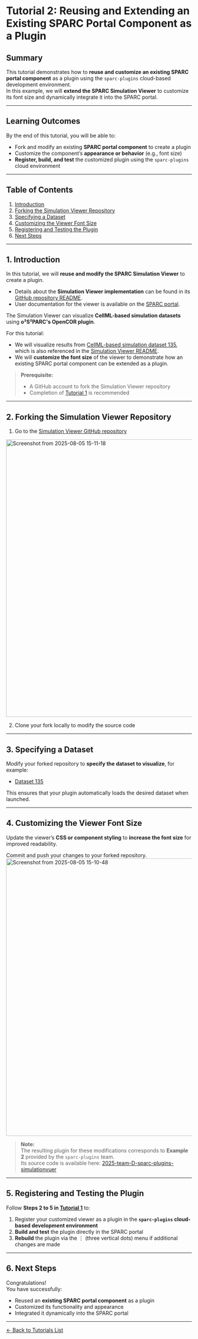 # Tutorial 2: Reusing and Extending an Existing SPARC Portal Component as a Plugin

## Summary
This tutorial demonstrates how to **reuse and customize an existing SPARC portal component** as a plugin using the `sparc-plugins` cloud-based development environment.  
In this example, we will **extend the SPARC Simulation Viewer** to customize its font size and dynamically integrate it into the SPARC portal.

---

## Learning Outcomes
By the end of this tutorial, you will be able to:

- Fork and modify an existing **SPARC portal component** to create a plugin  
- Customize the component’s **appearance or behavior** (e.g., font size)  
- **Register, build, and test** the customized plugin using the `sparc-plugins` cloud environment

---

## Table of Contents
1. [Introduction](#1-introduction)  
2. [Forking the Simulation Viewer Repository](#2-forking-the-simulation-viewer-repository)  
3. [Specifying a Dataset](#3-specifying-a-dataset)  
4. [Customizing the Viewer Font Size](#4-customizing-the-viewer-font-size)  
5. [Registering and Testing the Plugin](#5-registering-and-testing-the-plugin)  
6. [Next Steps](#6-next-steps)

---

## 1. Introduction

In this tutorial, we will **reuse and modify the SPARC Simulation Viewer** to create a plugin.  

- Details about the **Simulation Viewer implementation** can be found in its [GitHub repository README](https://github.com/ABI-Software/simulationvuer).  
- User documentation for the viewer is available on the [SPARC portal](https://docs.sparc.science/docs/simulation-viewer-overview).

The Simulation Viewer can visualize **CellML-based simulation datasets** using **o²S²PARC's OpenCOR plugin**.

For this tutorial:  
- We will visualize results from [CellML-based simulation dataset 135](https://sparc.science/datasets/135?type=simulation), which is also referenced in the [Simulation Viewer README](https://github.com/ABI-Software/simulationvuer).  
- We will **customize the font size** of the viewer to demonstrate how an existing SPARC portal component can be extended as a plugin.  

> **Prerequisite:**  
> - A GitHub account to fork the Simulation Viewer repository  
> - Completion of [Tutorial 1](tutorial-1.md) is recommended

---

## 2. Forking the Simulation Viewer Repository

1. Go to the [Simulation Viewer GitHub repository](https://github.com/SPARC-FAIR-Codeathon/2025-team-D-sparc-plugins-simulationvuer)
<img width="1261" height="751" alt="Screenshot from 2025-08-05 15-11-18" src="https://github.com/user-attachments/assets/685971c6-b348-4eb9-9cb6-caed1ef298b5" />

2. Clone your fork locally to modify the source code

---

## 3. Specifying a Dataset

Modify your forked repository to **specify the dataset to visualize**, for example:  

- [Dataset 135](https://sparc.science/datasets/135?type=simulation)  

This ensures that your plugin automatically loads the desired dataset when launched.

---

## 4. Customizing the Viewer Font Size

Update the viewer’s **CSS or component styling** to **increase the font size** for improved readability.  

Commit and push your changes to your forked repository.
<img width="1261" height="751" alt="Screenshot from 2025-08-05 15-10-48" src="https://github.com/user-attachments/assets/694d1821-f111-41a5-a951-dcb8250b3b82" />

> **Note:**  
> The resulting plugin for these modifications corresponds to **Example 2** provided by the `sparc-plugins` team.  
> Its source code is available here: [2025-team-D-sparc-plugins-simulationvuer](https://github.com/SPARC-FAIR-Codeathon/2025-team-D-sparc-plugins-simulationvuer)

---

## 5. Registering and Testing the Plugin

Follow **Steps 2 to 5 in [Tutorial 1](tutorial-1.md)** to:

1. Register your customized viewer as a plugin in the **`sparc-plugins` cloud-based development environment**  
2. **Build and test** the plugin directly in the SPARC portal  
3. **Rebuild** the plugin via the ⋮ (three vertical dots) menu if additional changes are made

---

## 6. Next Steps

Congratulations!  
You have successfully:

- Reused an **existing SPARC portal component** as a plugin  
- Customized its functionality and appearance  
- Integrated it dynamically into the SPARC portal

---

[← Back to Tutorials List](../README.md#tutorials-for-creating-new-plugins)


